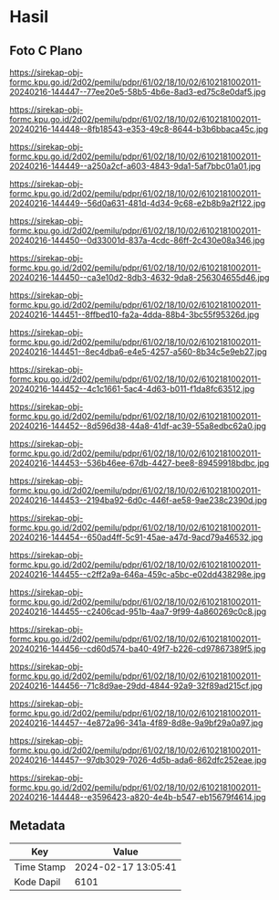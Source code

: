 # Hasil

## Foto C Plano

https://sirekap-obj-formc.kpu.go.id/2d02/pemilu/pdpr/61/02/18/10/02/6102181002011-20240216-144447--77ee20e5-58b5-4b6e-8ad3-ed75c8e0daf5.jpg

https://sirekap-obj-formc.kpu.go.id/2d02/pemilu/pdpr/61/02/18/10/02/6102181002011-20240216-144448--8fb18543-e353-49c8-8644-b3b6bbaca45c.jpg

https://sirekap-obj-formc.kpu.go.id/2d02/pemilu/pdpr/61/02/18/10/02/6102181002011-20240216-144449--a250a2cf-a603-4843-9da1-5af7bbc01a01.jpg

https://sirekap-obj-formc.kpu.go.id/2d02/pemilu/pdpr/61/02/18/10/02/6102181002011-20240216-144449--56d0a631-481d-4d34-9c68-e2b8b9a2f122.jpg

https://sirekap-obj-formc.kpu.go.id/2d02/pemilu/pdpr/61/02/18/10/02/6102181002011-20240216-144450--0d33001d-837a-4cdc-86ff-2c430e08a346.jpg

https://sirekap-obj-formc.kpu.go.id/2d02/pemilu/pdpr/61/02/18/10/02/6102181002011-20240216-144450--ca3e10d2-8db3-4632-9da8-256304655d46.jpg

https://sirekap-obj-formc.kpu.go.id/2d02/pemilu/pdpr/61/02/18/10/02/6102181002011-20240216-144451--8ffbed10-fa2a-4dda-88b4-3bc55f95326d.jpg

https://sirekap-obj-formc.kpu.go.id/2d02/pemilu/pdpr/61/02/18/10/02/6102181002011-20240216-144451--8ec4dba6-e4e5-4257-a560-8b34c5e9eb27.jpg

https://sirekap-obj-formc.kpu.go.id/2d02/pemilu/pdpr/61/02/18/10/02/6102181002011-20240216-144452--4c1c1661-5ac4-4d63-b011-f1da8fc63512.jpg

https://sirekap-obj-formc.kpu.go.id/2d02/pemilu/pdpr/61/02/18/10/02/6102181002011-20240216-144452--8d596d38-44a8-41df-ac39-55a8edbc62a0.jpg

https://sirekap-obj-formc.kpu.go.id/2d02/pemilu/pdpr/61/02/18/10/02/6102181002011-20240216-144453--536b46ee-67db-4427-bee8-89459918bdbc.jpg

https://sirekap-obj-formc.kpu.go.id/2d02/pemilu/pdpr/61/02/18/10/02/6102181002011-20240216-144453--2194ba92-6d0c-446f-ae58-9ae238c2390d.jpg

https://sirekap-obj-formc.kpu.go.id/2d02/pemilu/pdpr/61/02/18/10/02/6102181002011-20240216-144454--650ad4ff-5c91-45ae-a47d-9acd79a46532.jpg

https://sirekap-obj-formc.kpu.go.id/2d02/pemilu/pdpr/61/02/18/10/02/6102181002011-20240216-144455--c2ff2a9a-646a-459c-a5bc-e02dd438298e.jpg

https://sirekap-obj-formc.kpu.go.id/2d02/pemilu/pdpr/61/02/18/10/02/6102181002011-20240216-144455--c2406cad-951b-4aa7-9f99-4a860269c0c8.jpg

https://sirekap-obj-formc.kpu.go.id/2d02/pemilu/pdpr/61/02/18/10/02/6102181002011-20240216-144456--cd60d574-ba40-49f7-b226-cd97867389f5.jpg

https://sirekap-obj-formc.kpu.go.id/2d02/pemilu/pdpr/61/02/18/10/02/6102181002011-20240216-144456--71c8d9ae-29dd-4844-92a9-32f89ad215cf.jpg

https://sirekap-obj-formc.kpu.go.id/2d02/pemilu/pdpr/61/02/18/10/02/6102181002011-20240216-144457--4e872a96-341a-4f89-8d8e-9a9bf29a0a97.jpg

https://sirekap-obj-formc.kpu.go.id/2d02/pemilu/pdpr/61/02/18/10/02/6102181002011-20240216-144457--97db3029-7026-4d5b-ada6-862dfc252eae.jpg

https://sirekap-obj-formc.kpu.go.id/2d02/pemilu/pdpr/61/02/18/10/02/6102181002011-20240216-144448--e3596423-a820-4e4b-b547-eb15679f4614.jpg


## Metadata

| Key        | Value               |
| ---------- | ------------------- |
| Time Stamp | 2024-02-17 13:05:41 |
| Kode Dapil | 6101                |




